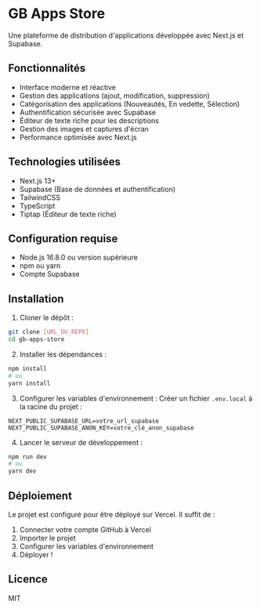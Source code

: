 # GB Apps Store

Une plateforme de distribution d'applications développée avec Next.js et Supabase.

## Fonctionnalités

- Interface moderne et réactive
- Gestion des applications (ajout, modification, suppression)
- Catégorisation des applications (Nouveautés, En vedette, Sélection)
- Authentification sécurisée avec Supabase
- Éditeur de texte riche pour les descriptions
- Gestion des images et captures d'écran
- Performance optimisée avec Next.js

## Technologies utilisées

- Next.js 13+
- Supabase (Base de données et authentification)
- TailwindCSS
- TypeScript
- Tiptap (Éditeur de texte riche)

## Configuration requise

- Node.js 16.8.0 ou version supérieure
- npm ou yarn
- Compte Supabase

## Installation

1. Cloner le dépôt :
```bash
git clone [URL_DU_REPO]
cd gb-apps-store
```

2. Installer les dépendances :
```bash
npm install
# ou
yarn install
```

3. Configurer les variables d'environnement :
Créer un fichier `.env.local` à la racine du projet :
```env
NEXT_PUBLIC_SUPABASE_URL=votre_url_supabase
NEXT_PUBLIC_SUPABASE_ANON_KEY=votre_clé_anon_supabase
```

4. Lancer le serveur de développement :
```bash
npm run dev
# ou
yarn dev
```

## Déploiement

Le projet est configuré pour être déployé sur Vercel. Il suffit de :
1. Connecter votre compte GitHub à Vercel
2. Importer le projet
3. Configurer les variables d'environnement
4. Déployer !

## Licence

MIT
